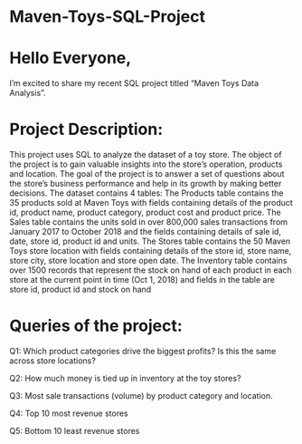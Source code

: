 # Maven-Toys-SQL-Project
# Hello Everyone,
I’m excited to share my recent SQL project titled “Maven Toys Data Analysis”.
# Project Description:
This project uses SQL to analyze the dataset of a toy store.
The object of the project is to gain valuable insights into the store’s operation, products and location.
The goal of the project is to answer a set of questions about the store’s business performance and help in its growth by making better decisions.
The dataset contains 4 tables:
The Products table contains the 35 products sold at Maven Toys with fields containing details of the product id, product name, product category, product cost and product price.
The Sales table contains the units sold in over 800,000 sales transactions from January 2017 to October 2018 and the fields containing details of sale id, date, store id, product id and units.
The Stores table contains the 50 Maven Toys store location with fields containing details of the store id, store name, store city, store location and store open date.
The Inventory table contains over 1500 records that represent the stock on hand of each product in each store at the current point in time (Oct 1, 2018) and fields in the table are store id, product id and stock on hand
# Queries of the project:
Q1: Which product categories drive the biggest profits? Is this the same across store locations?

Q2: How much money is tied up in inventory at the toy stores? 

Q3: Most sale transactions (volume) by product category and location.

Q4: Top 10 most revenue stores

Q5: Bottom 10 least revenue stores

